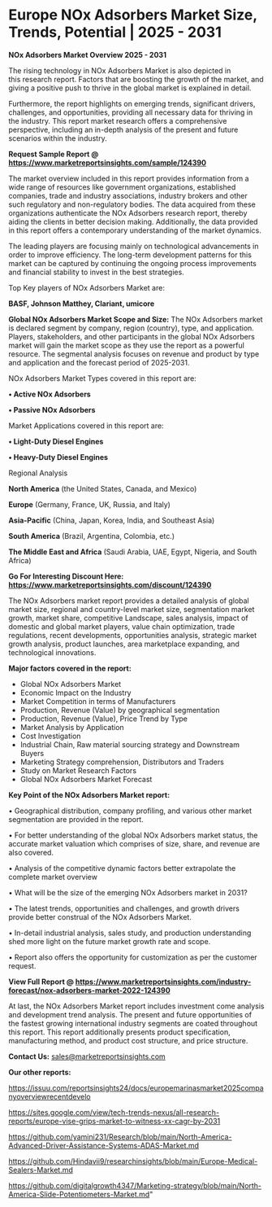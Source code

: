 # Europe NOx Adsorbers Market Size, Trends, Potential | 2025 - 2031

<Strong> NOx Adsorbers Market Overview 2025 - 2031</strong>

The rising technology in NOx Adsorbers Market is also depicted in this research report. Factors that are boosting the growth of the market, and giving a positive push to thrive in the global market is explained in detail.

Furthermore, the report highlights on emerging trends, significant drivers, challenges, and opportunities, providing all necessary data for thriving in the industry. This report market research offers a comprehensive perspective, including an in-depth analysis of the present and future scenarios within the industry.

<strong>Request Sample Report @ <a href=https://www.marketreportsinsights.com/sample/124390>https://www.marketreportsinsights.com/sample/124390</a></strong>

The market overview included in this report provides information from a wide range of resources like government organizations, established companies, trade and industry associations, industry brokers and other such regulatory and non-regulatory bodies. The data acquired from these organizations authenticate the NOx Adsorbers research report, thereby aiding the clients in better decision making. Additionally, the data provided in this report offers a contemporary understanding of the market dynamics.

The leading players are focusing mainly on technological advancements in order to improve efficiency. The long-term development patterns for this market can be captured by continuing the ongoing process improvements and financial stability to invest in the best strategies.

Top Key players of NOx Adsorbers Market are:

<strong>BASF, Johnson Matthey, Clariant, umicore</strong>

<strong><b>Global NOx Adsorbers Market Scope and Size:</b></strong>
The NOx Adsorbers market is declared segment by company, region (country), type, and application. Players, stakeholders, and other participants in the global NOx Adsorbers market will gain the market scope as they use the report as a powerful resource. The segmental analysis focuses on revenue and product by type and application and the forecast period of 2025-2031.

NOx Adsorbers Market Types covered in this report are:

<strong>• Active NOx Adsorbers

• Passive NOx Adsorbers</strong>

Market Applications covered in this report are:

<strong>• Light-Duty Diesel Engines

• Heavy-Duty Diesel Engines</strong> 

Regional Analysis

<strong>North America</strong> (the United States, Canada, and Mexico)

<strong>Europe</strong> (Germany, France, UK, Russia, and Italy)

<strong>Asia-Pacific</strong> (China, Japan, Korea, India, and Southeast Asia)

<strong>South America</strong> (Brazil, Argentina, Colombia, etc.)

<strong>The Middle East and Africa</strong> (Saudi Arabia, UAE, Egypt, Nigeria, and South Africa)

<strong>Go For Interesting Discount Here: <a href=https://www.marketreportsinsights.com/discount/124390>https://www.marketreportsinsights.com/discount/124390</a></strong>

The NOx Adsorbers market report provides a detailed analysis of global market size, regional and country-level market size, segmentation market growth, market share, competitive Landscape, sales analysis, impact of domestic and global market players, value chain optimization, trade regulations, recent developments, opportunities analysis, strategic market growth analysis, product launches, area marketplace expanding, and technological innovations.

<strong><b>Major factors covered in the report:</b></strong>
<ul>
  <li>Global NOx Adsorbers Market </li>
  <li>Economic Impact on the Industry</li>
  <li>Market Competition in terms of Manufacturers</li>
  <li>Production, Revenue (Value) by geographical segmentation</li>
  <li>Production, Revenue (Value), Price Trend by Type</li>
  <li>Market Analysis by Application</li>
  <li>Cost Investigation</li>
  <li>Industrial Chain, Raw material sourcing strategy and Downstream Buyers</li>
  <li>Marketing Strategy comprehension, Distributors and Traders</li>
  <li>Study on Market Research Factors</li>
  <li>Global NOx Adsorbers Market Forecast</li>
</ul>

<strong><b>Key Point of the NOx Adsorbers Market report:</b></strong>

• Geographical distribution, company profiling, and various other market segmentation are provided in the report.

• For better understanding of the global NOx Adsorbers market status, the accurate market valuation which comprises of size, share, and revenue are also covered.

• Analysis of the competitive dynamic factors better extrapolate the complete market overview

• What will be the size of the emerging NOx Adsorbers market in 2031?

• The latest trends, opportunities and challenges, and growth drivers provide better construal of the NOx Adsorbers Market.

• In-detail industrial analysis, sales study, and production understanding shed more light on the future market growth rate and scope.

• Report also offers the opportunity for customization as per the customer request.

<strong><b>View Full Report @ <a href=https://www.marketreportsinsights.com/industry-forecast/nox-adsorbers-market-2022-124390>https://www.marketreportsinsights.com/industry-forecast/nox-adsorbers-market-2022-124390</a></b></strong>


At last, the NOx Adsorbers Market report includes investment come analysis and development trend analysis. The present and future opportunities of the fastest growing international industry segments are coated throughout this report. This report additionally presents product specification, manufacturing method, and product cost structure, and price structure.

<strong>Contact Us:</strong>
sales@marketreportsinsights.com

<strong>Our other reports:</strong>

<a href=https://issuu.com/reportsinsights24/docs/europemarinasmarket2025companyoverviewrecentdevelo>https://issuu.com/reportsinsights24/docs/europemarinasmarket2025companyoverviewrecentdevelo</a>

<a href=https://sites.google.com/view/tech-trends-nexus/all-research-reports/europe-vise-grips-market-to-witness-xx-cagr-by-2031>https://sites.google.com/view/tech-trends-nexus/all-research-reports/europe-vise-grips-market-to-witness-xx-cagr-by-2031</a>

<a href=https://github.com/yamini231/Research/blob/main/North-America-Advanced-Driver-Assistance-Systems-ADAS-Market.md>https://github.com/yamini231/Research/blob/main/North-America-Advanced-Driver-Assistance-Systems-ADAS-Market.md</a>

<a href=https://github.com/Hindavii9/researchinsights/blob/main/Europe-Medical-Sealers-Market.md>https://github.com/Hindavii9/researchinsights/blob/main/Europe-Medical-Sealers-Market.md</a>

<a href=https://github.com/digitalgrowth4347/Marketing-strategy/blob/main/North-America-Slide-Potentiometers-Market.md>https://github.com/digitalgrowth4347/Marketing-strategy/blob/main/North-America-Slide-Potentiometers-Market.md</a>"
